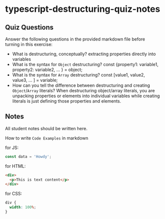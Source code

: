 # typescript-destructuring-quiz-notes

## Quiz Questions

Answer the following questions in the provided markdown file before turning in this exercise:

- What is destructuring, conceptually?
  extracting properties directly into variables
- What is the syntax for `Object` destructuring?
  const {property1: variable1, property2: variable2, ... } = object;
- What is the syntax for `Array` destructuring?
  const [value1, value2, value3, ... ] = variable;
- How can you tell the difference between destructuring and creating `Object`/`Array` literals?
  When destructuring object/array literals, you are unpacking properties or elements into individual variables while creating literals is just defining those properties and elements.

## Notes

All student notes should be written here.

How to write `Code Examples` in markdown

for JS:

```javascript
const data = 'Howdy';
```

for HTML:

```html
<div>
  <p>This is text content</p>
</div>
```

for CSS:

```css
div {
  width: 100%;
}
```
